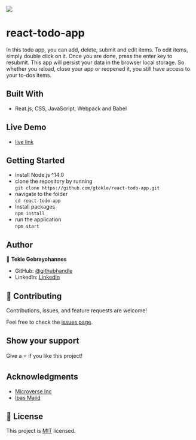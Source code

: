 ![](https://img.shields.io/badge/Microverse-blueviolet)

# react-todo-app
 In this todo app, you can add, delete, submit and edit items. To edit items, simply double click on it. Once you are done, press the enter key to resubmit. This app will persist your data in the browser local storage. So whether you reload, close your app or reopened it, you still have access to your to-dos items.


## Built With

- Reat.js, CSS, JavaScript, Webpack and Babel

## Live Demo

- [live link](https://gtekle.github.io/react-todo-app/)

## Getting Started
- Install Node.js ^14.0
- clone the repository by running\
    `git clone https://github.com/gtekle/react-todo-app.git`
- navigate to the folder\
    `cd react-todo-app`
- Install packages\
    `npm install`
- run the application\
    `npm start`

## Author

👤 **Tekle Gebreyohannes**

- GitHub: [@githubhandle](https://github.com/gtekle)
- LinkedIn: [LinkedIn](www.linkedin.com/in/tekle-gebreyohannes-kidanemariam-7605752b)

## 🤝 Contributing

Contributions, issues, and feature requests are welcome!

Feel free to check the [issues page](../../issues/).

## Show your support

Give a ⭐️ if you like this project!

## Acknowledgments

- [Microverse Inc](https://www.microverse.org/)
- [Ibas Majid](https://ibaslogic.com/react-tutorial-for-beginners/)

## 📝 License

This project is [MIT](./MIT.md) licensed.

